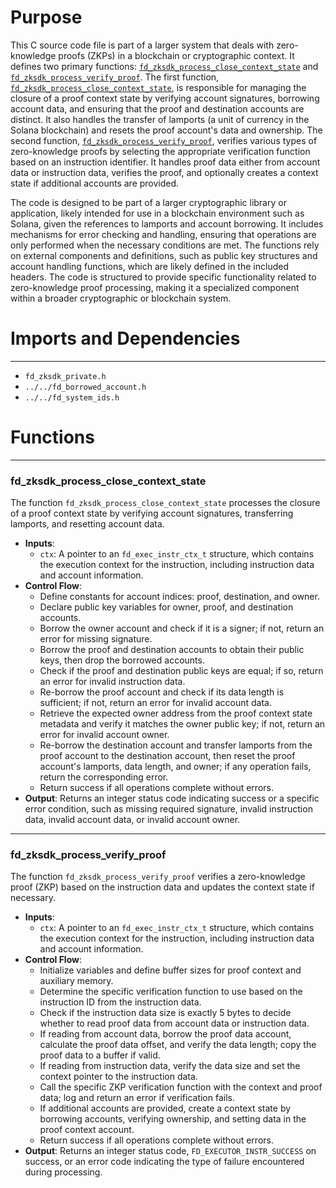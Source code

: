 # Purpose
This C source code file is part of a larger system that deals with zero-knowledge proofs (ZKPs) in a blockchain or cryptographic context. It defines two primary functions: [`fd_zksdk_process_close_context_state`](#fd_zksdk_process_close_context_state) and [`fd_zksdk_process_verify_proof`](#fd_zksdk_process_verify_proof). The first function, [`fd_zksdk_process_close_context_state`](#fd_zksdk_process_close_context_state), is responsible for managing the closure of a proof context state by verifying account signatures, borrowing account data, and ensuring that the proof and destination accounts are distinct. It also handles the transfer of lamports (a unit of currency in the Solana blockchain) and resets the proof account's data and ownership. The second function, [`fd_zksdk_process_verify_proof`](#fd_zksdk_process_verify_proof), verifies various types of zero-knowledge proofs by selecting the appropriate verification function based on an instruction identifier. It handles proof data either from account data or instruction data, verifies the proof, and optionally creates a context state if additional accounts are provided.

The code is designed to be part of a larger cryptographic library or application, likely intended for use in a blockchain environment such as Solana, given the references to lamports and account borrowing. It includes mechanisms for error checking and handling, ensuring that operations are only performed when the necessary conditions are met. The functions rely on external components and definitions, such as public key structures and account handling functions, which are likely defined in the included headers. The code is structured to provide specific functionality related to zero-knowledge proof processing, making it a specialized component within a broader cryptographic or blockchain system.
# Imports and Dependencies

---
- `fd_zksdk_private.h`
- `../../fd_borrowed_account.h`
- `../../fd_system_ids.h`


# Functions

---
### fd\_zksdk\_process\_close\_context\_state<!-- {{#callable:fd_zksdk_process_close_context_state}} -->
The function `fd_zksdk_process_close_context_state` processes the closure of a proof context state by verifying account signatures, transferring lamports, and resetting account data.
- **Inputs**:
    - `ctx`: A pointer to an `fd_exec_instr_ctx_t` structure, which contains the execution context for the instruction, including instruction data and account information.
- **Control Flow**:
    - Define constants for account indices: proof, destination, and owner.
    - Declare public key variables for owner, proof, and destination accounts.
    - Borrow the owner account and check if it is a signer; if not, return an error for missing signature.
    - Borrow the proof and destination accounts to obtain their public keys, then drop the borrowed accounts.
    - Check if the proof and destination public keys are equal; if so, return an error for invalid instruction data.
    - Re-borrow the proof account and check if its data length is sufficient; if not, return an error for invalid account data.
    - Retrieve the expected owner address from the proof context state metadata and verify it matches the owner public key; if not, return an error for invalid account owner.
    - Re-borrow the destination account and transfer lamports from the proof account to the destination account, then reset the proof account's lamports, data length, and owner; if any operation fails, return the corresponding error.
    - Return success if all operations complete without errors.
- **Output**: Returns an integer status code indicating success or a specific error condition, such as missing required signature, invalid instruction data, invalid account data, or invalid account owner.


---
### fd\_zksdk\_process\_verify\_proof<!-- {{#callable:fd_zksdk_process_verify_proof}} -->
The function `fd_zksdk_process_verify_proof` verifies a zero-knowledge proof (ZKP) based on the instruction data and updates the context state if necessary.
- **Inputs**:
    - `ctx`: A pointer to an `fd_exec_instr_ctx_t` structure, which contains the execution context for the instruction, including instruction data and account information.
- **Control Flow**:
    - Initialize variables and define buffer sizes for proof context and auxiliary memory.
    - Determine the specific verification function to use based on the instruction ID from the instruction data.
    - Check if the instruction data size is exactly 5 bytes to decide whether to read proof data from account data or instruction data.
    - If reading from account data, borrow the proof data account, calculate the proof data offset, and verify the data length; copy the proof data to a buffer if valid.
    - If reading from instruction data, verify the data size and set the context pointer to the instruction data.
    - Call the specific ZKP verification function with the context and proof data; log and return an error if verification fails.
    - If additional accounts are provided, create a context state by borrowing accounts, verifying ownership, and setting data in the proof context account.
    - Return success if all operations complete without errors.
- **Output**: Returns an integer status code, `FD_EXECUTOR_INSTR_SUCCESS` on success, or an error code indicating the type of failure encountered during processing.


